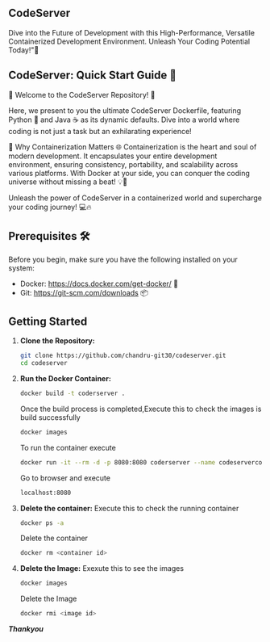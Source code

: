 ## CodeServer
Dive into the Future of Development with this High-Performance, Versatile Containerized Development Environment. Unleash Your Coding Potential Today!"🐳

## CodeServer: Quick Start Guide 🎉
🌟 Welcome to the CodeServer Repository! 🚀

Here, we present to you the ultimate CodeServer Dockerfile, featuring Python 🐍 and Java ☕ as its dynamic defaults. Dive into a world where coding is not just a task but an exhilarating experience!

🐳 Why Containerization Matters 🌐
Containerization is the heart and soul of modern development. It encapsulates your entire development environment, ensuring consistency, portability, and scalability across various platforms. With Docker at your side, you can conquer the coding universe without missing a beat! 💡🌟

Unleash the power of CodeServer in a containerized world and supercharge your coding journey! 💻🔥

## Prerequisites 🛠️
Before you begin, make sure you have the following installed on your system:

- Docker: https://docs.docker.com/get-docker/ 🐳
- Git: https://git-scm.com/downloads 📦

## Getting Started

1. **Clone the Repository:**
   ```bash
   git clone https://github.com/chandru-git30/codeserver.git
   cd codeserver
   ```
2. **Run the Docker Container:**
   ```bash
   docker build -t coderserver .
   ```
   Once the build process is completed,Execute this to check the images is build successfully
   ```bash
   docker images
   ```
   To run the container execute
   ```bash
   docker run -it --rm -d -p 8080:8080 coderserver --name codeservercontainer
   ```
   Go to browser and execute
   ```bash
   localhost:8080
   ```
3. **Delete the container:**
   Execute this to check the running container
   ```bash
   docker ps -a
   ```
   Delete the container
   ```bash
   docker rm <container id>
   ```
4. **Delete the Image:**
   Exexute this to see the images
   ```bash
   docker images
   ```
   Delete the Image
   ```bash
   docker rmi <image id>
   ```
***Thankyou***
